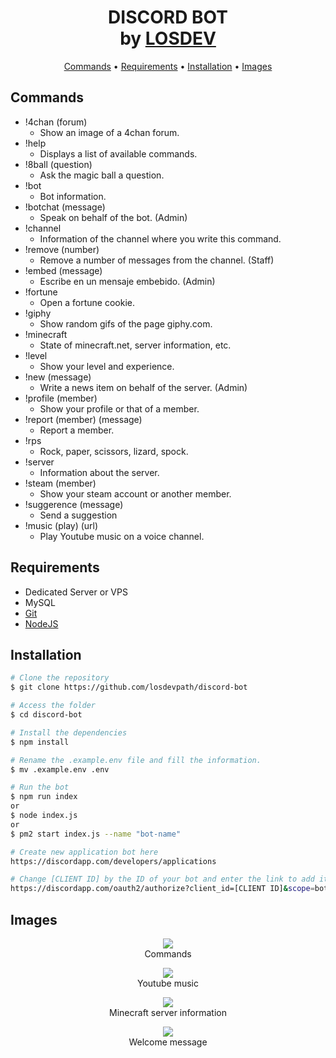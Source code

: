 <h1 align="center">
  DISCORD BOT
  <br>by <a href="https://losdev.es" target="_blank">LOSDEV</a>
</h1>
<p align="center">
  <a href="#commands">Commands</a> •
  <a href="#requirements">Requirements</a> •
  <a href="#installation">Installation</a> •
  <a href="#images">Images</a>
</p>

## Commands
* !4chan (forum)
  - Show an image of a 4chan forum.
* !help
  - Displays a list of available commands.
* !8ball (question)
  - Ask the magic ball a question.
* !bot
  - Bot information.
* !botchat (message)
  - Speak on behalf of the bot. (Admin)
* !channel
  - Information of the channel where you write this command.
* !remove (number)
  - Remove a number of messages from the channel. (Staff)
* !embed (message)
  - Escribe en un mensaje embebido. (Admin)
* !fortune
  - Open a fortune cookie.
* !giphy
  - Show random gifs of the page giphy.com.
* !minecraft
  - State of minecraft.net, server information, etc.
* !level
  - Show your level and experience.
* !new (message)
  - Write a news item on behalf of the server. (Admin)
* !profile (member)
  - Show your profile or that of a member.
* !report (member) (message)
  - Report a member.
* !rps
  - Rock, paper, scissors, lizard, spock.
* !server
  - Information about the server.
* !steam (member)
  - Show your steam account or another member.
* !suggerence (message)
  - Send a suggestion
* !music (play) (url)
  - Play Youtube music on a voice channel.

## Requirements
- Dedicated Server or VPS
- MySQL
- [Git](https://git-scm.com)
- [NodeJS](https://nodejs.org/es/)

## Installation
```bash
# Clone the repository
$ git clone https://github.com/losdevpath/discord-bot

# Access the folder
$ cd discord-bot

# Install the dependencies
$ npm install

# Rename the .example.env file and fill the information.
$ mv .example.env .env

# Run the bot
$ npm run index
or
$ node index.js
or
$ pm2 start index.js --name "bot-name"

# Create new application bot here
https://discordapp.com/developers/applications

# Change [CLIENT ID] by the ID of your bot and enter the link to add it to your server
https://discordapp.com/oauth2/authorize?client_id=[CLIENT ID]&scope=bot&permissions=8
```

## Images
<p align="center">
  <img src="https://i.imgur.com/w5vkUVQ.png"><br>
  Commands
</p>
<p align="center">
  <img src="https://i.imgur.com/cF6bw7P.png"><br>
  Youtube music
</p>
<p align="center">
  <img src="https://i.imgur.com/ZOCrNmU.png"><br>
  Minecraft server information
</p>
<p align="center">
  <img src="https://i.imgur.com/dCfZSE9.png"><br>
  Welcome message
</p>
